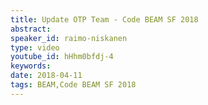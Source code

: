```yaml
---
title: Update OTP Team - Code BEAM SF 2018
abstract: 
speaker_id: raimo-niskanen
type: video
youtube_id: hHhm0bfdj-4
keywords: 
date: 2018-04-11
tags: BEAM,Code BEAM SF 2018
---
```


